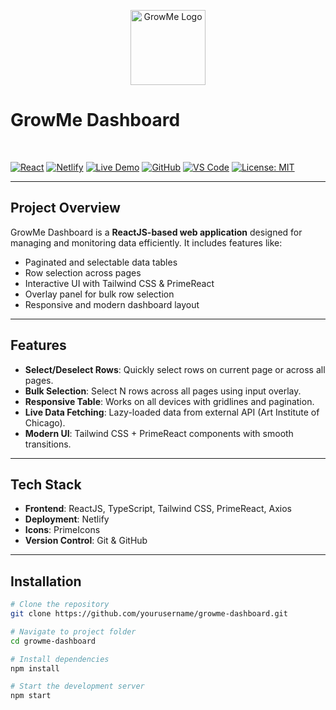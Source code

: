 <p align="center">
  <img src="logo.png" alt="GrowMe Logo" width="120" />
  <h1>GrowMe Dashboard</h1>
  <br />
  
  [![React](https://img.shields.io/badge/React-18.2.0-blue?logo=react&logoColor=white&style=for-the-badge&logoWidth=40)](https://reactjs.org/) 
  [![Netlify](https://img.shields.io/badge/Deploy-Netlify-green?logo=netlify&logoColor=white&style=for-the-badge&logoWidth=40)](https://app.netlify.com/) 
  [![Live Demo](https://img.shields.io/badge/Live-Demo-brightgreen?logo=google-chrome&logoColor=white&style=for-the-badge&logoWidth=40)](https://growme-dashboard.netlify.app/) 
  [![GitHub](https://img.shields.io/badge/GitHub-Repository-181717?logo=github&logoColor=white&style=for-the-badge&logoWidth=40)](https://github.com/yourusername/growme-dashboard) 
  [![VS Code](https://img.shields.io/badge/VS%20Code-Editor-0078d7?logo=visual-studio-code&logoColor=white&style=for-the-badge&logoWidth=40)](https://code.visualstudio.com/) 
  [![License: MIT](https://img.shields.io/badge/License-MIT-yellow.svg?style=for-the-badge)](https://opensource.org/licenses/MIT)
  
</p>


---

## Project Overview

GrowMe Dashboard is a **ReactJS-based web application** designed for managing and monitoring data efficiently. It includes features like:

- Paginated and selectable data tables
- Row selection across pages
- Interactive UI with Tailwind CSS & PrimeReact
- Overlay panel for bulk row selection
- Responsive and modern dashboard layout

---

## Features

- **Select/Deselect Rows**: Quickly select rows on current page or across all pages.
- **Bulk Selection**: Select N rows across all pages using input overlay.
- **Responsive Table**: Works on all devices with gridlines and pagination.
- **Live Data Fetching**: Lazy-loaded data from external API (Art Institute of Chicago).
- **Modern UI**: Tailwind CSS + PrimeReact components with smooth transitions.

---

## Tech Stack

- **Frontend**: ReactJS, TypeScript, Tailwind CSS, PrimeReact, Axios
- **Deployment**: Netlify
- **Icons**: PrimeIcons
- **Version Control**: Git & GitHub

---

## Installation

```bash
# Clone the repository
git clone https://github.com/yourusername/growme-dashboard.git

# Navigate to project folder
cd growme-dashboard

# Install dependencies
npm install

# Start the development server
npm start
